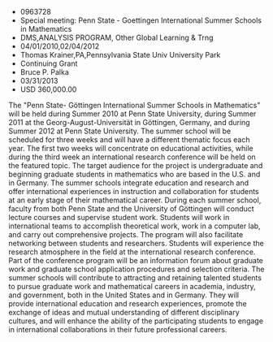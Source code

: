
* 0963728
* Special meeting: Penn State - Goettingen International Summer Schools in Mathematics
* DMS,ANALYSIS PROGRAM, Other Global Learning & Trng
* 04/01/2010,02/04/2012
* Thomas Krainer,PA,Pennsylvania State Univ University Park
* Continuing Grant
* Bruce P. Palka
* 03/31/2013
* USD 360,000.00

The "Penn State- Göttingen International Summer Schools in Mathematics" will be
held during Summer 2010 at Penn State University, during Summer 2011 at the
Georg-August-Universität in Göttingen, Germany, and during Summer 2012 at Penn
State University. The summer school will be scheduled for three weeks and will
have a different thematic focus each year. The first two weeks will concentrate
on educational activities, while during the third week an international research
conference will be held on the featured topic. The target audience for the
project is undergraduate and beginning graduate students in mathematics who are
based in the U.S. and in Germany. The summer schools integrate education and
research and offer international experiences in instruction and collaboration
for students at an early stage of their mathematical career. During each summer
school, faculty from both Penn State and the University of Göttingen will
conduct lecture courses and supervise student work. Students will work in
international teams to accomplish theoretical work, work in a computer lab, and
carry out comprehensive projects. The program will also facilitate networking
between students and researchers. Students will experience the research
atmosphere in the field at the international research conference. Part of the
conference program will be an information forum about graduate work and graduate
school application procedures and selection criteria. The summer schools will
contribute to attracting and retaining talented students to pursue graduate work
and mathematical careers in academia, industry, and government, both in the
United States and in Germany. They will provide international education and
research experiences, promote the exchange of ideas and mutual understanding of
different disciplinary cultures, and will enhance the ability of the
participating students to engage in international collaborations in their future
professional careers.
